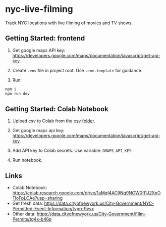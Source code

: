 # nyc-live-filming

Track NYC locations with live filming of movies and TV shows.

## Getting Started: frontend

1. Get google maps API key: https://developers.google.com/maps/documentation/javascript/get-api-key.

2. Create `.env` file in project root. Use `.env.template` for guidance.

3. Run:

```sh
npm i
npm run dev
```

## Getting Started: Colab Notebook

1. Upload csv to Colab from the [csv folder](./csv/).

2. Get google maps api key: https://developers.google.com/maps/documentation/javascript/get-api-key.

3. Add API key to Colab secrets. Use variable: `GMAPS_API_KEY`.

4. Run notebook.

## Links

- Colab Notebook: https://colab.research.google.com/drive/1aMqf4AC9Nq9NCW0fl1J2XqOFloFpLCAe?usp=sharing
- Get fresh data: https://data.cityofnewyork.us/City-Government/NYC-Permitted-Event-Information/tvpp-9vvx
- Other data: https://data.cityofnewyork.us/City-Government/Film-Permits/tg4x-b46p
